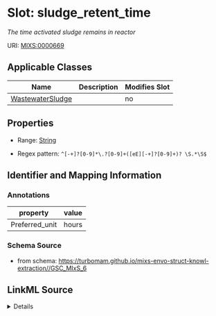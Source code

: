 # Slot: sludge_retent_time


_The time activated sludge remains in reactor_



URI: [MIXS:0000669](https://w3id.org/mixs/0000669)



<!-- no inheritance hierarchy -->




## Applicable Classes

| Name | Description | Modifies Slot |
| --- | --- | --- |
[WastewaterSludge](WastewaterSludge.md) |  |  no  |







## Properties

* Range: [String](String.md)

* Regex pattern: `^[-+]?[0-9]*\.?[0-9]+([eE][-+]?[0-9]+)? \S.*\S$`





## Identifier and Mapping Information





### Annotations

| property | value |
| --- | --- |
| Preferred_unit | hours |



### Schema Source


* from schema: https://turbomam.github.io/mixs-envo-struct-knowl-extraction//GSC_MIxS_6




## LinkML Source

<details>
```yaml
name: sludge_retent_time
annotations:
  Preferred_unit:
    tag: Preferred_unit
    value: hours
description: The time activated sludge remains in reactor
title: sludge retention time
notes:
- time
from_schema: https://turbomam.github.io/mixs-envo-struct-knowl-extraction//GSC_MIxS_6
rank: 1000
slot_uri: MIXS:0000669
multivalued: false
alias: sludge_retent_time
domain_of:
- WastewaterSludge
range: string
required: false
recommended: false
pattern: ^[-+]?[0-9]*\.?[0-9]+([eE][-+]?[0-9]+)? \S.*\S$

```
</details>